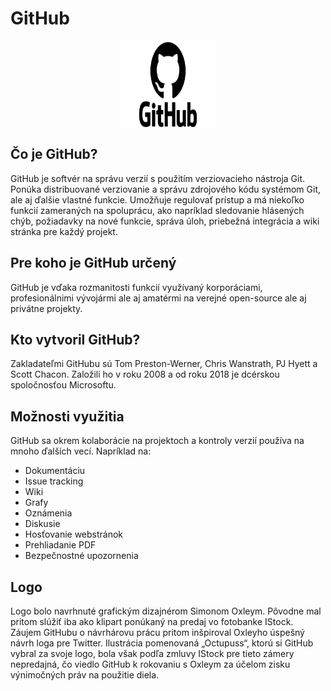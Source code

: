 # GitHub
<img style="display: block; 
           margin-left: auto;
           margin-right: auto;
           width: 30%;" 
     src="github.png" width="250" height="140" alt="GitHub Logo">
## Čo je GitHub?
GitHub je softvér na správu verzií s použitím verziovacieho nástroja Git. Ponúka distribuované verziovanie a správu zdrojového kódu systémom Git, ale aj ďalšie vlastné funkcie. Umožňuje regulovať prístup a má niekoľko funkcií zameraných na spoluprácu, ako napríklad sledovanie hlásených chýb, požiadavky na nové funkcie, správa úloh, priebežná integrácia a wiki stránka pre každý projekt.
      
## Pre koho je GitHub určený
GitHub je vďaka rozmanitosti funkcií využívaný korporáciami, profesionálnimi vývojármi ale aj amatérmi na verejné open-source ale aj privátne projekty.
      
## Kto vytvoril GitHub?
Zakladateľmi GitHubu sú Tom Preston-Werner, Chris Wanstrath, PJ Hyett a Scott Chacon. Založili ho v roku 2008 a od roku 2018 je dcérskou spoločnosťou Microsoftu.
      
## Možnosti využitia
GitHub sa okrem kolaborácie na projektoch a kontroly verzií používa na mnoho ďalších vecí. Napríklad na:
- Dokumentáciu
- Issue tracking
- Wiki
- Grafy
- Oznámenia
- Diskusie
- Hosťovanie webstránok
- Prehliadanie PDF
- Bezpečnostné upozornenia

## Logo
Logo bolo navrhnuté grafickým dizajnérom Simonom Oxleym. Pôvodne mal pritom slúžiť iba ako klipart ponúkaný na predaj vo fotobanke IStock. Záujem GitHubu o návrhárovu prácu pritom inšpiroval Oxleyho úspešný návrh loga pre Twitter. Ilustrácia pomenovaná „Octupuss“, ktorú si GitHub vybral za svoje logo, bola však podľa zmluvy IStock pre tieto zámery nepredajná, čo viedlo GitHub k rokovaniu s Oxleym za účelom zisku výnimočných práv na použitie diela.
